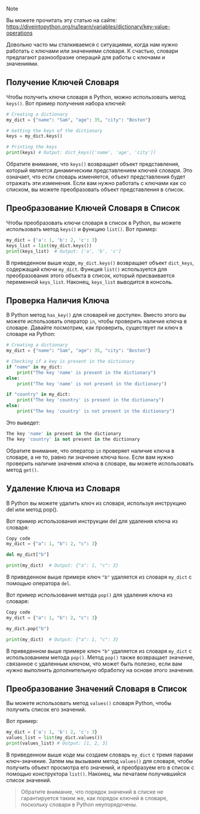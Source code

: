 > [!NOTE]
> Вы можете прочитать эту статью на сайте: https://diveintopython.org/ru/learn/variables/dictionary/key-value-operations

Довольно часто мы сталкиваемся с ситуациями, когда нам нужно работать с ключами или значениями словаря. К счастью, словари предлагают разнообразие операций для работы с ключами и значениями.

## Получение Ключей Словаря

Чтобы получить ключи словаря в Python, можно использовать метод `keys()`. Вот пример получения набора ключей:

```python
# Creating a dictionary
my_dict = {"name": "Sam", "age": 35, "city": "Boston"}

# Getting the keys of the dictionary
keys = my_dict.keys()

# Printing the keys
print(keys) # Output: dict_keys(['name', 'age', 'city'])
```

Обратите внимание, что `keys()` возвращает объект представления, который является динамическим представлением ключей словаря. Это означает, что если словарь изменяется, объект представления будет отражать эти изменения. Если вам нужно работать с ключами как со списком, вы можете преобразовать объект представления в список.

## Преобразование Ключей Словаря в Список

Чтобы преобразовать ключи словаря в список в Python, вы можете использовать метод `keys()` и функцию `list()`. Вот пример:

```python
my_dict = {'a': 1, 'b': 2, 'c': 3}
keys_list = list(my_dict.keys())
print(keys_list)  # Output: ['a', 'b', 'c']
```

В приведенном выше коде, `my_dict.keys()` возвращает объект `dict_keys`, содержащий ключи `my_dict`. Функция `list()` используется для преобразования этого объекта в список, который присваивается переменной `keys_list`. Наконец, `keys_list` выводится в консоль.

## Проверка Наличия Ключа

В Python метод `has_key()` для словарей не доступен. Вместо этого вы можете использовать оператор `in`, чтобы проверить наличие ключа в словаре. Давайте посмотрим, как проверить, существует ли ключ в словаре на Python:

```python
# Creating a dictionary
my_dict = {"name": "Sam", "age": 35, "city": "Boston"}

# Checking if a key is present in the dictionary
if "name" in my_dict:
    print("The key 'name' is present in the dictionary")
else:
    print("The key 'name' is not present in the dictionary")

if "country" in my_dict:
    print("The key 'country' is present in the dictionary")
else:
    print("The key 'country' is not present in the dictionary")
```

Это выведет:

```python
The key 'name' is present in the dictionary
The key 'country' is not present in the dictionary
```

Обратите внимание, что оператор `in` проверяет наличие ключа в словаре, а не то, равно ли значение ключа `None`. Если вам нужно проверить наличие значения ключа в словаре, вы можете использовать метод `get()`.

## Удаление Ключа из Словаря

В Python вы можете удалить ключ из словаря, используя инструкцию del или метод pop().

Вот пример использования инструкции del для удаления ключа из словаря:

```python
Copy code
my_dict = {"a": 1, "b": 2, "c": 3}

del my_dict["b"]

print(my_dict)  # Output: {"a": 1, "c": 3}
```

В приведенном выше примере ключ `"b"` удаляется из словаря `my_dict` с помощью оператора `del`.

Вот пример использования метода `pop()` для удаления ключа из словаря:

```python
Copy code
my_dict = {"a": 1, "b": 2, "c": 3}

my_dict.pop("b")

print(my_dict)  # Output: {"a": 1, "c": 3}
```

В приведенном выше примере ключ `"b"` удаляется из словаря `my_dict` с использованием метода `pop()`. Метод `pop()` также возвращает значение, связанное с удаленным ключом, что может быть полезно, если вам нужно выполнить дополнительную обработку на основе этого значения.

## Преобразование Значений Словаря в Список

Вы можете использовать метод `values()` словаря Python, чтобы получить список его значений.

Вот пример:

```python
my_dict = {'a': 1, 'b': 2, 'c': 3}
values_list = list(my_dict.values())
print(values_list) # Output: [1, 2, 3]
```

В приведенном выше коде мы создаем словарь `my_dict` с тремя парами ключ-значение. Затем мы вызываем метод `values()` для словаря, чтобы получить объект просмотра его значений, и преобразуем его в список с помощью конструктора `list()`. Наконец, мы печатаем получившийся список значений.

> Обратите внимание, что порядок значений в списке не гарантируется таким же, как порядок ключей в словаре, поскольку словари в Python неупорядочены.
